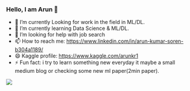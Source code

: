 ### Hello, I am Arun  👋

- 🔭 I’m currently Looking for work in the field in ML/DL.
- 🌱 I’m currently learning Data Science & ML/DL.
- 🤔 I’m looking for help with job search
- 📫 How to reach me: https://www.linkedin.com/in/arun-kumar-soren-b304a1189/
- 😄 Kaggle profile: https://www.kaggle.com/arunkr1
- ⚡ Fun fact: i try to learn something new everyday it maybe a small medium blog or checking some new ml paper(2min paper).

<img src= "https://github-readme-stats.vercel.app/api?username=Arunsoren&&show_icons=true&title_color=ffffff&icon_color=bb2acf&text_color=daf7dc&bg_color=ffba2c">
